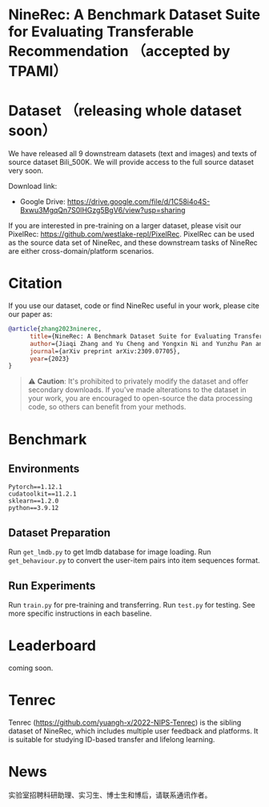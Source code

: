 # NineRec: A Benchmark Dataset Suite for Evaluating Transferable Recommendation （accepted by TPAMI）

# Dataset （releasing whole dataset soon）
<!-- **Kindly note that collecting data and running these TransRec experiments cost us a lot of money. Our lead suggested us to release a sample of 1000 images per dataset before acceptance. If reviewers want to see the entire datasets or plan to use it now for their research, we are more than happy to provide full datasets. Feel free to inform us in the rebuttal stage.** -->

<!-- **We release a sample of 1000 images per dataset. All datasets and code (already attached here) will be provided once the paper is accepted..** -->

We have released all 9 downstream datasets (text and images) and texts of source dataset Bili_500K. We will provide access to the full source dataset very soon. 

<!-- Download link: https://sandbox.zenodo.org/record/1153424#.Y9dALnZByw4 -->
Download link: 
<!-- **- Zenodo:https://sandbox.zenodo.org/record/1242127** -->
- Google Drive: https://drive.google.com/file/d/1C58i4o4S-Bxwu3MgqQn7S0lHGzg5BgV6/view?usp=sharing

If you are interested in pre-training on a larger dataset, please visit our PixelRec: https://github.com/westlake-repl/PixelRec. PixelRec can be used as the source data set of NineRec, and these downstream tasks of NineRec are either cross-domain/platform scenarios. 


<!-- We also provide an auto-downloader to make each image easy to download and available permanently. Run `NineRec_downloader.exe` to start downloading. (still 1000 images per dataset before acceptance) -->

<!-- Additionally, we offer an auto-downloader to simplify the process of downloading each image and make them permanently available. To initiate the download process, run the `NineRec_downloader.exe` file. Currently, the auto-downloader is only compatible with Windows systems, but we will provide a Linux version after acceptance. -->

<!-- <div align=center><img width="150" src="https://github.com/anonymous-ninerec/NineRec/blob/main/Downloader/example_image.png"/></div> -->

# Citation
If you use our dataset, code or find NineRec useful in your work, please cite our paper as:

```bib
@article{zhang2023ninerec,
      title={NineRec: A Benchmark Dataset Suite for Evaluating Transferable Recommendation}, 
      author={Jiaqi Zhang and Yu Cheng and Yongxin Ni and Yunzhu Pan and Zheng Yuan and Junchen Fu and Youhua Li and Jie Wang and Fajie Yuan},
      journal={arXiv preprint arXiv:2309.07705},
      year={2023}
}
```
> :warning: **Caution**: It's prohibited to privately modify the dataset and offer secondary downloads. If you've made alterations to the dataset in your work, you are encouraged to open-source the data processing code, so others can benefit from your methods.


# Benchmark
## Environments
```
Pytorch==1.12.1
cudatoolkit==11.2.1
sklearn==1.2.0
python==3.9.12
```
## Dataset Preparation
Run `get_lmdb.py` to get lmdb database for image loading. Run `get_behaviour.py` to convert the user-item pairs into item sequences format.
## Run Experiments
Run `train.py` for pre-training and transferring. Run `test.py` for testing. See more specific instructions in each baseline.

# Leaderboard
coming soon.

# Tenrec
Tenrec (https://github.com/yuangh-x/2022-NIPS-Tenrec) is the sibling dataset of NineRec, which includes multiple user feedback and platforms. It is suitable for studying ID-based transfer and lifelong learning.   

# News
实验室招聘科研助理、实习生、博士生和博后，请联系通讯作者。

